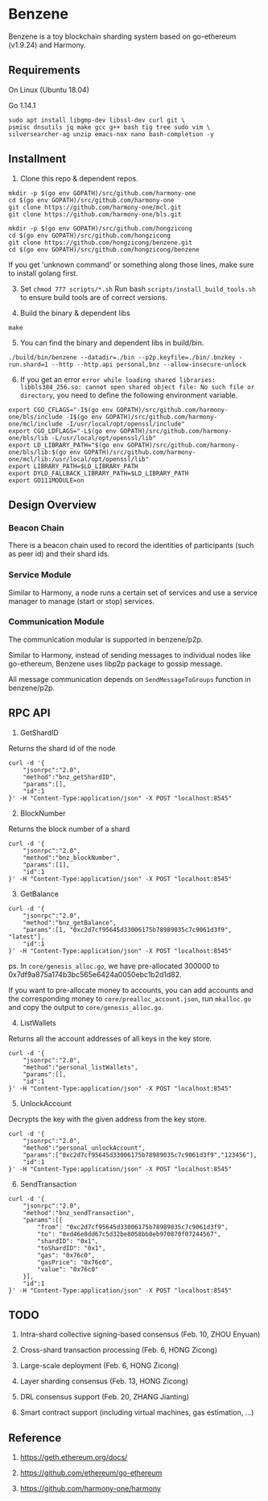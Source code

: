 # Benzene

Benzene is a toy blockchain sharding system based on go-ethereum (v1.9.24) and Harmony.

## Requirements

On Linux (Ubuntu 18.04)

Go 1.14.1

```shell
sudo apt install libgmp-dev libssl-dev curl git \
psmisc dnsutils jq make gcc g++ bash tig tree sudo vim \
silversearcher-ag unzip emacs-nox nano bash-completion -y
```

## Installment

1. Clone this repo & dependent repos.
```shell
mkdir -p $(go env GOPATH)/src/github.com/harmony-one
cd $(go env GOPATH)/src/github.com/harmony-one
git clone https://github.com/harmony-one/mcl.git
git clone https://github.com/harmony-one/bls.git
```

```shell
mkdir -p $(go env GOPATH)/src/github.com/hongzicong
cd $(go env GOPATH)/src/github.com/hongzicong
git clone https://github.com/hongzicong/benzene.git
cd $(go env GOPATH)/src/github.com/hongzicong/benzene
```

If you get 'unknown command' or something along those lines, make sure to install golang first.

3. Set `chmod 777 scripts/*.sh` Run bash `scripts/install_build_tools.sh` to ensure build tools are of correct versions.

4. Build the binary & dependent libs
```shell
make
```

5. You can find the binary and dependent libs in build/bin.

```shell
./build/bin/benzene --datadir=./bin --p2p.keyfile=./bin/.bnzkey -run.shard=1 --http --http.api personal,bnz --allow-insecure-unlock
```

6. If you get an error `error while loading shared libraries: libbls384_256.so: cannot open shared object file: No such file or directory`, you need to define the following environment variable.

```shell
export CGO_CFLAGS="-I$(go env GOPATH)/src/github.com/harmony-one/bls/include -I$(go env GOPATH)/src/github.com/harmony-one/mcl/include -I/usr/local/opt/openssl/include"
export CGO_LDFLAGS="-L$(go env GOPATH)/src/github.com/harmony-one/bls/lib -L/usr/local/opt/openssl/lib"
export LD_LIBRARY_PATH="$(go env GOPATH)/src/github.com/harmony-one/bls/lib:$(go env GOPATH)/src/github.com/harmony-one/mcl/lib:/usr/local/opt/openssl/lib"
export LIBRARY_PATH=$LD_LIBRARY_PATH
export DYLD_FALLBACK_LIBRARY_PATH=$LD_LIBRARY_PATH
export GO111MODULE=on
```

## Design Overview

### Beacon Chain

There is a beacon chain used to record the identities of participants (such as peer id) and their shard ids.

### Service Module

Similar to Harmony, a node runs a certain set of services and use a service manager to manage (start or stop) services.

### Communication Module

The communication modular is supported in benzene/p2p.

Similar to Harmony, instead of sending messages to individual nodes like go-ethereum, Benzene uses libp2p package to gossip message.

All message communication depends on `SendMessageToGroups` function in benzene/p2p.

## RPC API

1. GetShardID

Returns the shard id of the node

```shell
curl -d '{
    "jsonrpc":"2.0",
    "method":"bnz_getShardID",
    "params":[],
    "id":1
}' -H "Content-Type:application/json" -X POST "localhost:8545"
```

2. BlockNumber

Returns the block number of a shard

```shell
curl -d '{
    "jsonrpc":"2.0",
    "method":"bnz_blockNumber",
    "params":[1],
    "id":1
}' -H "Content-Type:application/json" -X POST "localhost:8545"
```

3. GetBalance

```shell
curl -d '{
    "jsonrpc":"2.0",
	"method":"bnz_getBalance",
	"params":[1, "0xc2d7cf95645d33006175b78989035c7c9061d3f9", "latest"],
	"id":1
}' -H "Content-Type:application/json" -X POST "localhost:8545"
```

ps. In `core/genesis_alloc.go`, we have pre-allocated 300000 to 0x7df9a875a174b3bc565e6424a0050ebc1b2d1d82.

If you want to pre-allocate money to accounts, you can add accounts and the corresponding money to `core/prealloc_account.json`, run `mkalloc.go` and copy the output to `core/genesis_alloc.go`.

4. ListWallets

Returns all the account addresses of all keys in the key store.

```shell
curl -d '{
    "jsonrpc":"2.0",
	"method":"personal_listWallets",
	"params":[],
	"id":1
}' -H "Content-Type:application/json" -X POST "localhost:8545"
```

5. UnlockAccount

Decrypts the key with the given address from the key store.

```shell
curl -d '{
    "jsonrpc":"2.0",
	"method":"personal_unlockAccount",
	"params":["0xc2d7cf95645d33006175b78989035c7c9061d3f9","123456"],
	"id":1
}' -H "Content-Type:application/json" -X POST "localhost:8545"
```

6. SendTransaction 

```shell
curl -d '{
    "jsonrpc":"2.0",
    "method":"bnz_sendTransaction",
    "params":[{
        "from": "0xc2d7cf95645d33006175b78989035c7c9061d3f9",
        "to": "0xd46e8dd67c5d32be8058bb8eb970870f07244567",
        "shardID": "0x1",
        "toShardID": "0x1",
        "gas": "0x76c0",
        "gasPrice": "0x76c0",
        "value": "0x76c0"
    }],
    "id":1
}' -H "Content-Type:application/json" -X POST "localhost:8545"
```

## TODO

1. Intra-shard collective signing-based consensus (Feb. 10, ZHOU Enyuan)

2. Cross-shard transaction processing (Feb. 6, HONG Zicong)

3. Large-scale deployment (Feb. 6, HONG Zicong)

4. Layer sharding consensus (Feb. 13, HONG Zicong)

5. DRL consensus support (Feb. 20, ZHANG Jianting)

6. Smart contract support (including virtual machines, gas estimation, ...)

## Reference

1. https://geth.ethereum.org/docs/

2. https://github.com/ethereum/go-ethereum

3. https://github.com/harmony-one/harmony